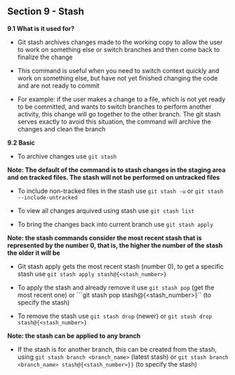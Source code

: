 ## Section 9 - Stash

**9.1 What is it used for?**

* Git stash archives changes made to the working copy to allow the user to work on something else or switch branches and then come back to finalize the change

* This command is useful when you need to switch context quickly and work on something else, but have not yet finished changing the code and are not ready to commit

* For example: if the user makes a change to a file, which is not yet ready to be committed, and wants to switch branches to perform another activity, this change will go together to the other branch. The git stash serves exactly to avoid this situation, the command will archive the changes and clean the branch

**9.2 Basic**

* To archive changes use ```git stash```

**Note: The default of the command is to stash changes in the staging area and on tracked files. The stash will not be performed on untracked files**

* To include non-tracked files in the stash use ```git stash -u``` or ```git stash --include-untracked```

* To view all changes arquived using stash use ```git stash list```

* To bring the changes back into current branch use ```git stash apply```

**Note: the stash commands consider the most recent stash that is represented by the number 0, that is, the higher the number of the stash the older it will be**

* Git stash apply gets the most recent stash (number 0), to get a specific stash use ```git stash apply stash@{<stash_number>}```

* To apply the stash and already remove it use ```git stash pop``` (get the most recent one) or ```git stash pop stash@{<stash_number>}`` (to specify the stash)

* To remove the stash use ```git stash drop``` (newer) or ```git stash drop stash@{<stash_number>}```

**Note: the stash can be applied to any branch**

* If the stash is for another branch, this can be created from the stash, using ```git stash branch <branch_name>``` (latest stash) or ```git stash branch <branch_name> stash@{<stash_number>}}``` (to specify the stash)